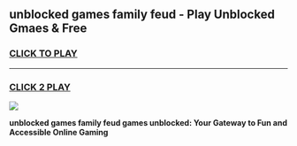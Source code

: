 
## unblocked games family feud - Play Unblocked Gmaes & Free
<h3>
<a href="https://premium.freeplayer.one?title=unblocked_games_family_feud&ref=20F">CLICK TO PLAY</a></h3>
<hr>

<h3>
<a href="https://premium.freeplayer.one?title=unblocked_games_family_feud&ref=20F">CLICK 2 PLAY</a>
  
</h3>

<a href="https://premium.freeplayer.one?title=unblocked_games_family_feud&ref=20F/"><img src="https://clearcache.store/games.png"></a>


**unblocked games family feud games unblocked: Your Gateway to Fun and Accessible Online Gaming**
